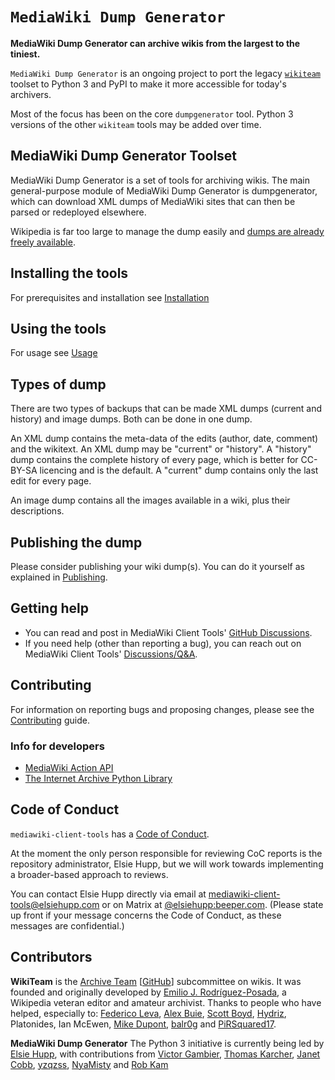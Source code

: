 # `MediaWiki Dump Generator`

**MediaWiki Dump Generator can archive wikis from the largest to the tiniest.**

`MediaWiki Dump Generator` is an ongoing project to port the legacy [`wikiteam`](https://github.com/WikiTeam/wikiteam) toolset to Python 3 and PyPI to make it more accessible for today's archivers.

Most of the focus has been on the core `dumpgenerator` tool. Python 3 versions of the other `wikiteam` tools may be added over time.

## MediaWiki Dump Generator Toolset

MediaWiki Dump Generator is a set of tools for archiving wikis. The main general-purpose module of MediaWiki Dump Generator is dumpgenerator, which can download XML dumps of MediaWiki sites that can then be parsed or redeployed elsewhere.

Wikipedia is far too large to manage the dump easily and [dumps are already freely available](https://en.wikipedia.org/wiki/Wikipedia:Database_download#Where_do_I_get_the_dumps?).

## Installing the tools

For prerequisites and installation see [Installation](./INSTALLATION.md)

## Using the tools

For usage see [Usage](./USAGE.md)

## Types of dump

There are two types of backups that can be made XML dumps (current and history) and image dumps. Both can be done in one dump.

An XML dump contains the meta-data of the edits (author, date, comment) and the wikitext. An XML dump may be "current" or "history". A "history" dump contains the complete history of every page, which is better for CC-BY-SA licencing and is the default. A "current" dump contains only the last edit for every page.

An image dump contains all the images available in a wiki, plus their descriptions.

## Publishing the dump

Please consider publishing your wiki dump(s). You can do it yourself as explained in [Publishing](./PUBLISHING.md).

## Getting help

* You can read and post in MediaWiki Client Tools' [GitHub Discussions]( https://github.com/orgs/mediawiki-client-tools/discussions).
* If you need help (other than reporting a bug), you can reach out on MediaWiki Client Tools' [Discussions/Q&A](https://github.com/orgs/mediawiki-client-tools/discussions/categories/q-a).

## Contributing

For information on reporting bugs and proposing changes, please see the [Contributing](./CONTRIBUTING.md) guide.

### Info for developers

* [MediaWiki Action API](https://www.mediawiki.org/wiki/API:Main_page)
* [The Internet Archive Python Library](https://archive.org/developers/internetarchive/)

## Code of Conduct

`mediawiki-client-tools` has a [Code of Conduct](./CODE_OF_CONDUCT.md).

At the moment the only person responsible for reviewing CoC reports is the repository administrator, Elsie Hupp, but we will work towards implementing a broader-based approach to reviews.

You can contact Elsie Hupp directly via email at [mediawiki-client-tools@elsiehupp.com](mailto:mediawiki-client-tools@elsiehupp.com) or on Matrix at [@elsiehupp:beeper.com](https://matrix.to/#/@elsiehupp:beeper.com). (Please state up front if your message concerns the Code of Conduct, as these messages are confidential.)

## Contributors

**WikiTeam** is the [Archive Team](http://www.archiveteam.org) [[GitHub](https://github.com/ArchiveTeam)] subcommittee on wikis.
It was founded and originally developed by [Emilio J. Rodríguez-Posada](https://github.com/emijrp), a Wikipedia veteran editor and amateur archivist. Thanks to people who have helped, especially to: [Federico Leva](https://github.com/nemobis), [Alex Buie](https://github.com/ab2525), [Scott Boyd](http://www.sdboyd56.com), [Hydriz](https://github.com/Hydriz), Platonides, Ian McEwen, [Mike Dupont](https://github.com/h4ck3rm1k3), [balr0g](https://github.com/balr0g) and [PiRSquared17](https://github.com/PiRSquared17).

**MediaWiki Dump Generator**
The Python 3 initiative is currently being led by [Elsie Hupp](https://github.com/elsiehupp), with contributions from [Victor Gambier](https://github.com/vgambier), [Thomas Karcher](https://github.com/t-karcher), [Janet Cobb](https://github.com/randomnetcat), [yzqzss](https://github.com/yzqzss), [NyaMisty](https://github.com/NyaMisty) and [Rob Kam](https://github.com/robkam)
